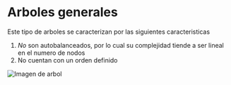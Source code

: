 # Arboles generales

Este tipo de arboles se caracterizan por las siguientes caracteristicas 

1. *No* son autobalanceados, por lo cual su complejidad tiende a ser lineal en el numero de nodos
2. No cuentan con un orden definido

![Imagen de arbol](//Taller03_Trees/Arbol/Arbol-general.svg)